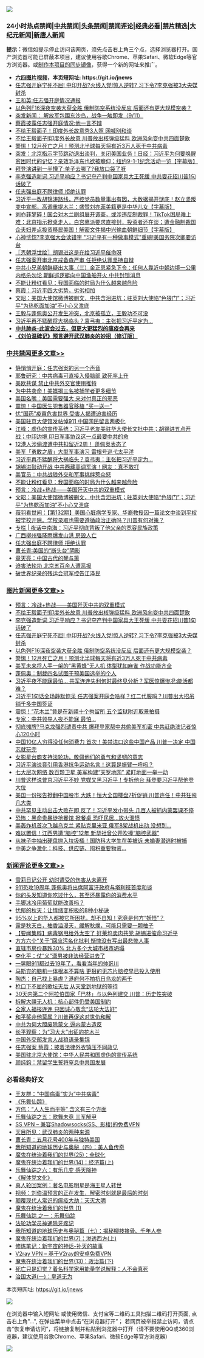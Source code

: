 ![](https://raw.githubusercontent.com/fqnews/bnews/master/64photo/fqnews-qr.jpg)

<div id="tt">
<h3>24小时热点禁闻|<a href="#%E4%B8%AD%E5%85%B1%E7%A6%81%E9%97%BB%E6%9B%B4%E5%A4%9A%E6%96%87%E7%AB%A0">中共禁闻</a>|<a href="#%E5%9B%BE%E7%89%87%E6%96%B0%E9%97%BB%E6%9B%B4%E5%A4%9A%E6%96%87%E7%AB%A0">头条禁闻</a>|<a href="#%E6%96%B0%E9%97%BB%E8%AF%84%E8%AE%BA%E6%9B%B4%E5%A4%9A%E6%96%87%E7%AB%A0">禁闻评论|<a href="#%E5%BF%85%E7%9C%8B%E7%BB%8F%E5%85%B8%E5%A5%BD%E6%96%87">经典必看|<a href="/video.md#%E7%A6%81%E7%89%87%E7%B2%BE%E9%80%89">禁片精选</a>|<a href="https://github.com/fqnews/djy/blob/master/gb/nf1351518.md#1">大纪元新闻</a>|<a href="https://github.com/fqnews/ntdtv/blob/master/gb/prog204.md#1">新唐人新闻</a></h3>
<div><b>提示：</b>微信如提示停止访问该网页，须先点击右上角三个点，选择浏览器打开。国产浏览器可能已屏蔽本项目，建议使用谷歌Chrome、苹果Safari、微软Edge等官方浏览器。或<a href="https://github.com/fqnews/bnews/blob/master/%E5%88%B6%E4%BD%9Cgit%E7%A6%81%E9%97%BB%E9%95%9C%E5%83%8F.md">制作本项目的同步镜像</a>，获得一个新的网址来推广。</div>
<ul>
<li><b><a href="http://d1.bdrive.tk/64.mp4" target="_blank">六四图片视频</a>，本页短网址: https://git.io/jnews</b></li>
<li><a href="/topimagenews/20200911/1394720.md">任志强开庭宁死不屈! 中印开战?火线入党!惊人逆转? 习下令?李克强被3大央媒封杀</a></li>
<li><a href="/baitai/20200911/1394686.md">王和英:任志强开庭情况通报</a></li>
<li><a href="/topimagenews/20200911/1394642.md">以色列F16深夜空袭大获全胜 俄制防空系统没反应 后面还有更大规模空袭？</a></li>
<li><a href="/bannedvideo/20200912/1394879.md">突发新闻： 解放军包围东沙岛，战争一触即发（9/11）</a></li>
<li><a href="/comments/20200911/1394780.md">蔡霞披露任志强开庭情况:他一言不辩</a></li>
<li><a href="/cnnews/20200911/1394636.md">不给王毅面子！印度外长故意秀3人照 网喊别和谈</a></li>
<li><a href="/topimagenews/20200911/1394829.md">不给王毅面子!印度外长故意 川普放出核弹级猛料 欧洲风向变中共四面楚歌</a></li>
<li><a href="/topimagenews/20200911/1394634.md">警惕！12月死亡之月！预测北半球每天将有近3万人死于中共病毒</a></li>
<li><a href="/bannedvideo/20200912/1394883.md">突发：北京指示字节跳动退出谈判，关闭美国业务！日经：习近平为何要唤醒贫困时代的记忆？亲效毛泽东也欲被瞻仰；纽约9-1-1纪念活动一览【字幕版】</a></li>
<li><a href="/cnnews/20200911/1394693.md">拜登演讲到一半懵了:单子去哪了?我放口袋了呀</a></li>
<li><a href="/topimagenews/20200911/1394753.md">李克强造新词 习近平响应？书记夺产判中国家具大王死缓 中共耍花招川普1句话破了</a></li>
<li><a href="/cbnews/20200912/1394908.md">任志强出庭不聘律师 拒绝认罪</a></li>
<li><a href="/bannedvideo/20200912/1394876.md">习近平一改胡锦涛路线，严控党员数量事出有因，大数据揭开谜底！赵立坚叛变中宣部，高调重提木兰：盛赞刘亦菲美籍更是中华儿女【字幕版】</a></li>
<li><a href="/bannedvideo/20200912/1394944.md">刘亦菲梦碎！国会对木兰剧组展开调查，或涉违反制裁罪！TikTok困局难上难：北京指示掀桌走人，白宫鹰派要求直接封，投资者还在谈；遭金融制裁国企夫妇差点投资移民美国！解密文件揭中兴输血朝鲜细节【字幕版】</a></li>
<li><a href="/cnnews/20200911/1394815.md">心神恍惚?李克强大会读错字 "习近平有一种做事模式"重磅!美国务院次卿要访台</a></li>
<li><a href="/ssgc/20200912/1394925.md">〖兲朝浮世绘〗胡锡进这是在给习近平催命呀</a></li>
<li><a href="/headline/20200911/1394700.md">任志强案开审北京戒备森严审 任拒绝认罪坚持自辩</a></li>
<li><a href="/comments/20200911/1394640.md">中共小兄弟朝鲜疑出大事（三）金正恩紧急下令：任何人靠近中朝边境一公里内格杀勿论 朝鲜巡逻艇向中国渔船开火 中共封锁消息</a></li>
<li><a href="/cbnews/20200912/1395023.md">不能让粉红看见：我国面临的时局为什么越来越危险</a></li>
<li><a href="/bannedvideo/20200911/1394811.md">蔡霞：习近平四大劣势，劣劣相加</a></li>
<li><a href="/cbnews/20200912/1394971.md">文昭：美国大使馆微博被删文，中共含泪进坑；驻英刘大使陷“色狼门”；习近平“为热乾面加油”不小心又泄底</a></li>
<li><a href="/bannedvideo/20200911/1394631.md">王毅与蓬佩奥公开发生冲突，北京被孤立，王毅功不可没</a></li>
<li><a href="/cbnews/20200912/1395081.md">习近平再不猛醒将大祸临头？袁弓夷：主张把习近平定为...</a></li>
<li><b><a href="/comments/20200211/1275071.md" target="_blank">中共肺炎-此波会过去，但更大更猛烈的瘟疫会再来</a></b></li>
<li><b><a href="/comments/20200207/1272816.md" target="_blank">《刘伯温碑记》预言避开武汉肺炎的妙招（修订版）</a></b></li>
</ul>
</div>

<div class="catlist">
<h3><a href="/cbnews/" target="_blank">中共禁闻</a><span><a href="/cbnews/" target="_blank" rel="nofollow">更多文章>></a></span></h3>
<ul>
<li><a href="/cbnews/20200912/1395236.md" target="_blank">静悄悄开庭：任志强案的另一个声音</a></li>
<li><a href="/cbnews/20200912/1395206.md" target="_blank">耶鲁研究︰中共病毒可直接入侵脑部 致死率上升</a></li>
<li><a href="/cbnews/20200912/1395210.md" target="_blank">美欧共谋 禁止中共外交官使用推特</a></li>
<li><a href="/cbnews/20200912/1395209.md" target="_blank">为中共卖命！美媒揭三名被捕学者更多细节</a></li>
<li><a href="/cbnews/20200912/1395208.md" target="_blank">美国名嘴：美国需要强大 来对付真正的邪恶</a></li>
<li><a href="/cbnews/20200912/1395197.md" target="_blank">震惊！中国医生兜售器官移植 “买一送一”</a></li>
<li><a href="/cbnews/20200912/1395196.md" target="_blank">忧“国药”疫苗危害世界 受害人揭遭迫害经历</a></li>
<li><a href="/cbnews/20200912/1395177.md" target="_blank">美国驻京大使馆发帖悼911 中国网民留言两极化</a></li>
<li><a href="/cbnews/20200912/1395176.md" target="_blank">江峰：虚伪的宣传系统：习近平老友美驻华大使长文批中共；胡锡进五点开战；中印边境 印日军事协议这一点最要中共的命</a></li>
<li><a href="/cbnews/20200912/1395152.md" target="_blank">12港人涉偷渡遭中共扣留近2周！ 蓬佩奥表态了</a></li>
<li><a href="/cbnews/20200912/1395151.md" target="_blank">美军「勇敢之盾」大型军事演习 雷根号巡弋太平洋</a></li>
<li><a href="/cbnews/20200912/1395081.md" target="_blank">习近平再不猛醒将大祸临头？袁弓夷：主张把习近平定为&#8230;</a></li>
<li><a href="/cbnews/20200912/1395032.md" target="_blank">胡锡进鼓动开战 中共西藏高调军演！网友：真不敢打</a></li>
<li><a href="/cbnews/20200912/1395031.md" target="_blank">美官员：中共战狼外交和军事挑衅惹众怒</a></li>
<li><a href="/cbnews/20200912/1395023.md" target="_blank">不能让粉红看见：我国面临的时局为什么越来越危险</a></li>
<li><a href="/comments/20200912/1394984.md" target="_blank">预言：冷战+热战——美国歼灭中共的双重模式</a></li>
<li><a href="/cbnews/20200912/1394971.md" target="_blank">文昭：美国大使馆微博被删文，中共含泪进坑；驻英刘大使陷“色狼门”；习近平“为热乾面加油”不小心又泄底</a></li>
<li><a href="/cbnews/20200912/1394970.md" target="_blank">薇羽看世间：【第132期】美国心脏病学专家、华裔教授因一篇论文中谈到平权被学校开除。学校录取也需要遵循政治正确吗？川普有何对策？</a></li>
<li><a href="/cbnews/20200912/1394920.md" target="_blank">专栏 | 夜话中南海：习近平彻底背叛了他父亲的宽容民族政策</a></li>
<li><a href="/cbnews/20200912/1394909.md" target="_blank">广西柳州强降雨爆发山洪 房毁人亡</a></li>
<li><a href="/cbnews/20200912/1394908.md" target="_blank">任志强出庭不聘律师 拒绝认罪</a></li>
<li><a href="/comments/20200911/1394708.md" target="_blank">曹长青∶美国的“断头台”阴影</a></li>
<li><a href="/comments/20200911/1029138.md" target="_blank">章天亮：中国古代的琴与箫</a></li>
<li><a href="/cbnews/20200911/1029123.md" target="_blank">迫害法轮功 北京五百余人遭恶报</a></li>
<li><a href="/cbnews/20200911/1394681.md" target="_blank">破世界纪录的残运会冠军控告江泽民</a></li>

</ul>
</div>
<div class="catlist">
<h3><a href="/topimagenews/" target="_blank">图片新闻</a><span><a href="/topimagenews/" target="_blank" rel="nofollow">更多文章>></a></span></h3>
<ul>
<li><a href="/comments/20200912/1394984.md" target="_blank">预言：冷战+热战——美国歼灭中共的双重模式</a></li>
<li><a href="/topimagenews/20200911/1394829.md" target="_blank">不给王毅面子!印度外长故意 川普放出核弹级猛料 欧洲风向变中共四面楚歌</a></li>
<li><a href="/topimagenews/20200911/1394753.md" target="_blank">李克强造新词 习近平响应？书记夺产判中国家具大王死缓 中共耍花招川普1句话破了</a></li>
<li><a href="/topimagenews/20200911/1394720.md" target="_blank">任志强开庭宁死不屈! 中印开战?火线入党!惊人逆转? 习下令?李克强被3大央媒封杀</a></li>
<li><a href="/topimagenews/20200911/1394642.md" target="_blank">以色列F16深夜空袭大获全胜 俄制防空系统没反应 后面还有更大规模空袭？</a></li>
<li><a href="/topimagenews/20200911/1394634.md" target="_blank">警惕！12月死亡之月！预测北半球每天将有近3万人死于中共病毒</a></li>
<li><a href="/topimagenews/20200911/1394596.md" target="_blank">美军未来将人手一架的“黑黄蜂”无人机 体型犹如麻雀 作战功能齐全</a></li>
<li><a href="/topimagenews/20200911/1394575.md" target="_blank">蓬佩奥：制裁四名试图干预美国选举的个人</a></li>
<li><a href="/topimagenews/20200910/1394253.md" target="_blank">习近平夜不能寐最怕&#8230; 共军连连失利何时最终见分析？军医惊爆惨况:能活都难？</a></li>
<li><a href="/topimagenews/20200910/1394100.md" target="_blank">习近平1句话全场静默惊呆 任志强案开庭会啥样？红二代服吗？川普出大招吊销千多中国签证</a></li>
<li><a href="/topimagenews/20200910/1394002.md" target="_blank">震惊！“花木兰”竟是在新疆十个拘留所 五个监狱附近取景拍摄</a></li>
<li><a href="/topimagenews/20200910/1393965.md" target="_blank">专家：中共领导人夜不能寐 最怕…</a></li>
<li><a href="/topimagenews/20200909/1393715.md" target="_blank">彻底摊牌?马克龙强烈谴责中共 爆拜登家帮中共偷美军机密 中共赶绝澳记者惊心120小时</a></li>
<li><a href="/topimagenews/20200909/1393564.md" target="_blank">中国10亿人穷得没任何消费力 首次！美禁进口这些中国产品 川普一决定 中国芯就玩完</a></li>
<li><a href="/comments/20200909/1393377.md" target="_blank">女影星台商支持法轮功，敬佩他们的勇气和坚韧的意志</a></li>
<li><a href="/topimagenews/20200909/1393422.md" target="_blank">习近平演说竟引用香港抗争运动名言！这算是振臂一呼吗？</a></li>
<li><a href="/topimagenews/20200909/1393410.md" target="_blank">七大层次网络 数百颗卫星 美军构建“天罗地网” 紧盯地面一举一动</a></li>
<li><a href="/topimagenews/20200908/1393069.md" target="_blank">川普这样说普京习近平不妙 党媒又黑习近平！专拆他台 拜登要习近平帮他登大位</a></li>
<li><a href="/topimagenews/20200908/1392984.md" target="_blank">美国一份报告掀翻中国股市 大跌！恒大全国楼盘7折促销 川普连任！中共狂囤几大类</a></li>
<li><a href="/topimagenews/20200908/1392983.md" target="_blank">中共罕见主动出击大败在即 反了！习近平发小带头 几百人被抓​​​​​内蒙罢课不停</a></li>
<li><a href="/topimagenews/20200908/1392851.md" target="_blank">恐怖：黑命贵暴徒抢餐馆 掀餐桌 恐吓民居…放火泄愤</a></li>
<li><a href="/topimagenews/20200908/1392826.md" target="_blank">美轰炸机首次飞越乌克兰 紧贴克里米亚 俄军8架战机出动 没想到…</a></li>
<li><a href="/topimagenews/20200908/1392733.md" target="_blank">难以置信！江西男遭“脑控”12年 新华社曾公开吹捧“脑控武器”</a></li>
<li><a href="/topimagenews/20200908/1392732.md" target="_blank">从袜子中抽出硬盘抛入垃圾桶！国防科大学生在美被诉 未婚妻潜逃时被捕</a></li>
<li><a href="/topimagenews/20200908/1392592.md" target="_blank">中美之争激化：科技、供应链、囤积重要物资…</a></li>

</ul>
</div>
<div class="catlist">
<h3><a href="/comments/" target="_blank">新闻评论</a><span><a href="/comments/" target="_blank" rel="nofollow">更多文章>></a></span></h3>
<ul>
<li><a href="/comments/20200912/1395219.md" target="_blank">雪莉日记公开 幼时遭受的伤害从未离开</a></li>
<li><a href="/comments/20200912/1395202.md" target="_blank">911恐攻19周年 蓬佩奥将出席阿富汗政府与塔利班首度和谈</a></li>
<li><a href="/comments/20200912/1395185.md" target="_blank">你的头发知道你吃过什么，甚至还暴露你的消费水平</a></li>
<li><a href="/comments/20200912/1395184.md" target="_blank">手脚冰冷用葡萄就能改善吗？</a></li>
<li><a href="/comments/20200912/1395183.md" target="_blank">忧郁的秋天：让情绪变积极的8种小秘诀</a></li>
<li><a href="/comments/20200912/1395182.md" target="_blank">95%以上的华人都被它所困扰，却不自知！究竟是何方“妖怪”？</a></li>
<li><a href="/comments/20200912/1395181.md" target="_blank">露是秋天白，柚香溢漫天，缓解秋燥，可能只需要一颗柚子</a></li>
<li><a href="/comments/20200912/1395168.md" target="_blank">【要闻集粹】病毒锅甩给外太空了 好莱坞卖肉共党 胡锡进催命习近平</a></li>
<li><a href="/comments/20200912/1395167.md" target="_blank">方方六个“关于”回应污名化批判 惭愧没有写出最悲惨人事</a></li>
<li><a href="/comments/20200912/1395161.md" target="_blank">直辖市房价暴跌30% 北方多个大城市楼市坍塌</a></li>
<li><a href="/comments/20200912/1395155.md" target="_blank">李化平：仗“义”潇男被非法经营进去了</a></li>
<li><a href="/comments/20200912/1395140.md" target="_blank">一晃眼911都过去19年了，看看当年的帅哥川</a></li>
<li><a href="/comments/20200912/1395139.md" target="_blank">马斯克的脑机一体根本不算啥 更狠的无芯片脑控早已投入使用</a></li>
<li><a href="/comments/20200912/1395132.md" target="_blank">陶杰：自己找上暴虐？港府何不拍抗日乌龙的两千</a></li>
<li><a href="/comments/20200912/1395071.md" target="_blank">枪口下不屈的歌坛天后 从天堂到地狱的等待</a></li>
<li><a href="/comments/20200912/1395039.md" target="_blank">30天内第二个阿拉伯国家「巴林」与以色列建交 川普：历史性突破</a></li>
<li><a href="/comments/20200912/1395038.md" target="_blank">拆解大疆无人机：核心部件仍受美国制约</a></li>
<li><a href="/comments/20200912/1395028.md" target="_blank">全家人福报连连 只因诚心敬念“法轮大法好”</a></li>
<li><a href="/comments/20200912/1395022.md" target="_blank">和平奖非他莫属？川普再促这对世仇和解</a></li>
<li><a href="/comments/20200912/1395021.md" target="_blank">中共为何大胆废除蒙文 逼内蒙古造反</a></li>
<li><a href="/comments/20200912/1395020.md" target="_blank">长平观察：为“习大大”出征的花木兰</a></li>
<li><a href="/comments/20200912/1395019.md" target="_blank">中国外交部发言人战狼语录集锦</a></li>
<li><a href="/comments/20200912/1395018.md" target="_blank">任志强案 蔡霞：披着法律外衣镇压不同政见</a></li>
<li><a href="/comments/20200912/1394994.md" target="_blank">美国驻北京大使馆：中华人民共和国虚伪的宣传系统</a></li>
<li><a href="/comments/20200912/1394993.md" target="_blank">颜纯鈎：禁留学生誓将窒息中共国发展</a></li>

</ul>
</div>

<div class="catlist">
<h3>必看经典好文</h3>
<ul>
<li><a href="/comments/20200318/1295755.md" target="_blank">王友群：“中国病毒”实为“中共病毒”</a></li>
<li><a href="/comments/20200527/783191.md" target="_blank">《乐舞仙踪》</a></li>
<li><a href="/comments/20200720/1363377.md" target="_blank">方伟：“人人生而平等” 含义有三个方面</a></li>
<li><a href="/tculture/20170715/791820.md" target="_blank">乐舞仙踪之五：歌舞未竟 三军解甲</a></li>
<li><a href="/comments/20191231/1250654.md" target="_blank">SS VPN &#8211; 兼容Shadowsocks(SS、影梭)的免费VPN</a></li>
<li><a href="/comments/20200816/1381123.md" target="_blank">天目所见：武汉肺炎的两种来源</a></li>
<li><a href="/comments/20200713/1359796.md" target="_blank">曹长青：五月花号400年与独特美国</a></li>
<li><a href="/tculture/xiulian/20170729/799172.md" target="_blank">我所知道的地球历史与奥秘（四）：美人鱼传奇</a></li>
<li><a href="/comments/20181017/1014654.md" target="_blank">魔鬼在统治着我们的世界(25)：全球化</a></li>
<li><a href="/topimagenews/20180605/953415.md" target="_blank">魔鬼在统治着我们的世界(14)：经济篇(上)</a></li>
<li><a href="/tculture/20190101/792146.md" target="_blank">乐舞仙踪之六：有乐几变 感天降神</a></li>
<li><a href="/bookwiki/20130610/138400.md" target="_blank">《解体党文化》</a></li>
<li><a href="/comments/20200523/1332915.md" target="_blank">真人轮回案例：著名电影明星是海王星人转世</a></li>
<li><a href="/comments/20200628/1351782.md" target="_blank">视频：刘伯温预言的正在发生，解密时刻就是最后的时刻</a></li>
<li><a href="/comments/20200619/783185.md" target="_blank">颠覆现代人常识的瘟疫大劫：天灭大明</a></li>
<li><a href="/topimagenews/20180519/944624.md" target="_blank">魔鬼在统治着我们的世界 (1)</a></li>
<li><a href="/tculture/20170710/789533.md" target="_blank">乐舞仙踪 之一：乐舞仙踪</a></li>
<li><a href="/health/20170626/780263.md" target="_blank">法轮功学员神通除牙疼记</a></li>
<li><a href="/topimagenews/20171210/868397.md" target="_blank">我所知道的地球历史与奥秘篇（七）：揭秘柳枝接骨、千年人参</a></li>
<li><a href="/topimagenews/20180527/948369.md" target="_blank">魔鬼在统治着我们的世界(7)：渗透西方(上)</a></li>
<li><a href="/comments/20190418/1115565.md" target="_blank">修炼笔记：新宇宙的神话-补天的故事</a></li>
<li><a href="/comments/20200112/1257608.md" target="_blank">V2ray VPN &#8211; 基于V2ray的安卓免费VPN</a></li>
<li><a href="/topimagenews/20180602/951960.md" target="_blank">魔鬼在统治着我们的世界(13)：政治篇(下)</a></li>
<li><a href="/comments/20200704/1355375.md" target="_blank">死亡只是幻觉？着名科学家用能量学说解释：人不会真死</a></li>
<li><a href="/cbnews/20180307/911097.md" target="_blank">治国大道(一)：皇道无为</a></li>

</ul>
</div>

本页短网址: https://git.io/jnews

![](https://raw.githubusercontent.com/fqnews/bnews/master/64photo/fqnews-qr.jpg)

在浏览器中输入短网址 或使用微信、支付宝等二维码工具扫描二维码打开页面, 点击右上角"...", 在弹出菜单中点击“在浏览器打开”； 若网页被举报禁止访问，请点击“恢复申请访问”，将链接复制并粘贴到浏览器中打开（请不要使用QQ或360浏览器，建议使用谷歌Chrome、苹果Safari、微软Edge等官方浏览器）

![](https://raw.githubusercontent.com/fqnews/bnews/master/64photo/wx.jpg)